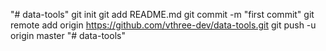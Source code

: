 "# data-tools"  git init git add README.md git commit -m "first commit" git remote add origin https://github.com/vthree-dev/data-tools.git git push -u origin master
"# data-tools" 
